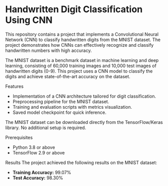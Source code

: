 # Handwritten Digit Classification Using CNN

This repository contains a project that implements a Convolutional Neural Network (CNN) to classify handwritten digits from the MNIST dataset. The project demonstrates how CNNs can effectively recognize and classify handwritten numbers with high accuracy.



The MNIST dataset is a benchmark dataset in machine learning and deep learning, consisting of 60,000 training images and 10,000 test images of handwritten digits (0-9). This project uses a CNN model to classify the digits and achieve state-of-the-art accuracy on the dataset.

 Features
- Implementation of a CNN architecture tailored for digit classification.
- Preprocessing pipeline for the MNIST dataset.
- Training and evaluation scripts with metrics visualization.
- Saved model checkpoint for quick inference.


The MNIST dataset can be downloaded directly from the TensorFlow/Keras library. No additional setup is required.



 Prerequisites
- Python 3.8 or above
- TensorFlow 2.9 or above

 Results
The project achieved the following results on the MNIST dataset:
- **Training Accuracy:** 99.07%
- **Test Accuracy:** 98.30%


